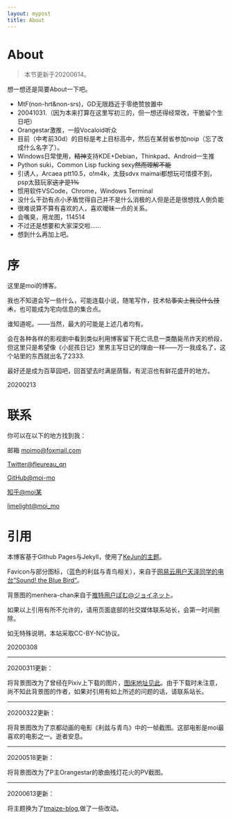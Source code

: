 ```yaml
---
layout: mypost
title: About
---
```

# About

> 本节更新于20200614。

想一想还是简要About一下吧。

- MtF(non-hrt&non-srs)，GD无限趋近于零绝赞放置中
- 20041031.（因为本来打算在这里写初三的，但一想还得经常改，干脆留个生日吧）
- Orangestar激推，一般Vocaloid听众
- 目前（中考前30d）的目标是考上目标高中，然后在某弱省参加noip（忘了改成什么名字了）。
- Windows日常使用，~~精神~~支持KDE+Debian，Thinkpad、Android一生推
- Python suki，Common Lisp fucking sexy~~然而理解不能~~
- 引诱人，Arcaea ptt10.5，o!m4k，太鼓sdvx maimai都想玩可惜摸不到，psp太鼓玩家~~这才是1%~~
- 惯用软件VSCode，Chrome，Windows Terminal
- 没什么干劲有点小矛盾觉得自己并不是什么消极的人但是还是很想找人倒负能
- 很难说算不算有喜欢的人，喜欢暧昧一点的关系。
- 会嘴臭，用龙图，114514
- 不过还是想要和大家深交啦……
- 想到什么再加上吧。

# 序

这里是moi的博客。

我也不知道会写一些什么，可能连载小说，随笔写作，技术帖~~事实上我没什么技术~~，也可能成为宅向信息的集合点。

谁知道呢。——当然，最大的可能是上述几者均有。

会在各种各样的影视剧中看到类似利用博客留下死亡讯息一类酷毙吊炸天的桥段，但这里只是希望像《小屁孩日记》里男主写日记的理由一样——万一我成名了，这个站里的东西就出名了2333.

最好还是成为百草园吧，回首望去时满是荫翳，有泥沼也有鲜花盛开的地方。

20200213

# 联系

你可以在以下的地方找到我：

邮箱 moimo@foxmail.com

[Twitter@fleureau_qn](https://twitter.com/fleureau_qn)

[GitHub@moi-mo](https://github.com/moi-mo)

[知乎@moi某](https://www.zhihu.com/people/moi.moe)

[limelight@moi_mo](https://limelight.moe/u/moi_mo/)

# 引用

本博客基于Github Pages与Jekyll，使用了[KeJun的主题](http://mdui.kejun.me/#/)。

Favicon与部分图标，（蓝色的利兹与青鸟相关），来自于[网易云用户天泽同学的电台“Sound! the Blue Bird”](http://music.163.com/radio/?id=794401800&userid=1460931632)。

背景图的menhera-chan来自于[推特用户ぽむ@ジョイネット](https://twitter.com/pomujoynet1)。

如果以上引用有所不允许的，请用页面底部的社交媒体联系站长，会第一时间删除。

如无特殊说明，本站采取CC-BY-NC协议。

20200308

----

20200311更新：

将背景图改为了曾经在Pixiv上下载的图片，[图床地址见此](https://i.loli.net/2020/03/11/WbAk1vFM3UTiejs.jpg)。由于下载时未注意，尚不知此背景图的作者，如果对引用有如上所述的问题的话，请联系站长。

-----------------------------------------------

20200322更新：

将背景图改为了京都动画的电影《利兹与青鸟》中的一帧截图。这部电影是moi最喜欢的电影之一。逝者安息。

---

20200518更新：

将背景图改为了P主Orangestar的歌曲残灯花火的PV截图。

---
20200613更新：

将主题换为了[tmaize-blog](https://github.com/TMaize/tmaize-blog),做了一些改动。